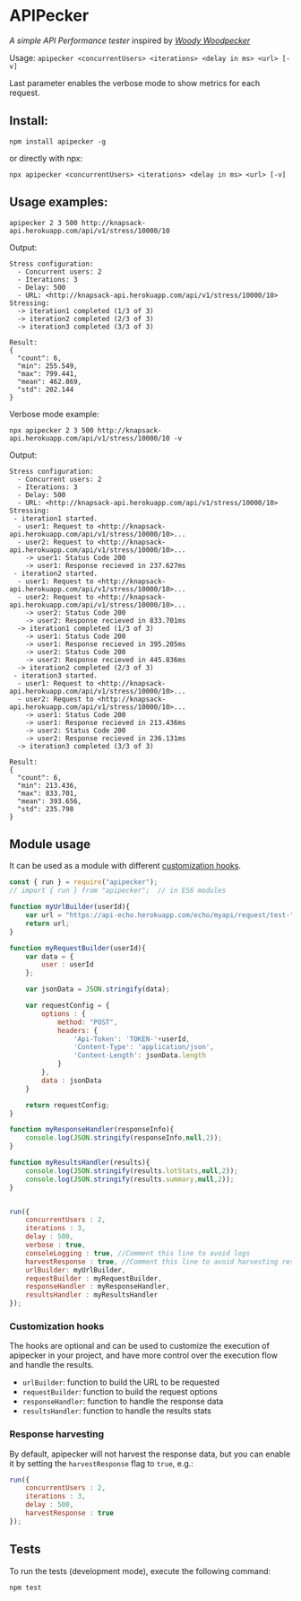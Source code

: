 # APIPecker
*A simple API Performance tester* inspired by [*Woody Woodpecker*](https://en.wikipedia.org/wiki/Woody_Woodpecker)

Usage: `apipecker <concurrentUsers> <iterations> <delay in ms> <url> [-v]`

Last parameter enables the verbose mode to show metrics for each request.

## Install:
```terminal
npm install apipecker -g
```
or directly with npx:
```terminal
npx apipecker <concurrentUsers> <iterations> <delay in ms> <url> [-v]
```

## Usage examples:
```terminal
apipecker 2 3 500 http://knapsack-api.herokuapp.com/api/v1/stress/10000/10
```
Output: 
```terminal
Stress configuration:
  - Concurrent users: 2
  - Iterations: 3
  - Delay: 500
  - URL: <http://knapsack-api.herokuapp.com/api/v1/stress/10000/10>
Stressing:
  -> iteration1 completed (1/3 of 3)
  -> iteration2 completed (2/3 of 3)
  -> iteration3 completed (3/3 of 3)

Result:
{
  "count": 6,
  "min": 255.549,
  "max": 799.441,
  "mean": 462.869,
  "std": 202.144
}
```

Verbose mode example: 
```terminal
npx apipecker 2 3 500 http://knapsack-api.herokuapp.com/api/v1/stress/10000/10 -v
```
Output: 

```terminal
Stress configuration:
  - Concurrent users: 2
  - Iterations: 3
  - Delay: 500
  - URL: <http://knapsack-api.herokuapp.com/api/v1/stress/10000/10>
Stressing:
 - iteration1 started.
  - user1: Request to <http://knapsack-api.herokuapp.com/api/v1/stress/10000/10>...
  - user2: Request to <http://knapsack-api.herokuapp.com/api/v1/stress/10000/10>...
    -> user1: Status Code 200
    -> user1: Response recieved in 237.627ms
 - iteration2 started.
  - user1: Request to <http://knapsack-api.herokuapp.com/api/v1/stress/10000/10>...
  - user2: Request to <http://knapsack-api.herokuapp.com/api/v1/stress/10000/10>...
    -> user2: Status Code 200
    -> user2: Response recieved in 833.701ms
  -> iteration1 completed (1/3 of 3)
    -> user1: Status Code 200
    -> user1: Response recieved in 395.205ms
    -> user2: Status Code 200
    -> user2: Response recieved in 445.836ms
  -> iteration2 completed (2/3 of 3)
 - iteration3 started.
  - user1: Request to <http://knapsack-api.herokuapp.com/api/v1/stress/10000/10>...
  - user2: Request to <http://knapsack-api.herokuapp.com/api/v1/stress/10000/10>...
    -> user1: Status Code 200
    -> user1: Response recieved in 213.436ms
    -> user2: Status Code 200
    -> user2: Response recieved in 236.131ms
  -> iteration3 completed (3/3 of 3)

Result:
{
  "count": 6,
  "min": 213.436,
  "max": 833.701,
  "mean": 393.656,
  "std": 235.798
}
```

## Module usage 
It can be used as a module with different [customization hooks](#Customization-hooks).

```js
const { run } = require("apipecker");
// import { run } from "apipecker";  // in ES6 modules

function myUrlBuilder(userId){
    var url = "https://api-echo.herokuapp.com/echo/myapi/request/test-"+userId+"withpartams=true";
    return url;
}

function myRequestBuilder(userId){
    var data = {
        user : userId
    };

    var jsonData = JSON.stringify(data);

    var requestConfig = {
        options : {
            method: "POST",
            headers: {
                'Api-Token': 'TOKEN-'+userId,
                'Content-Type': 'application/json',
                'Content-Length': jsonData.length
            }
        },
        data : jsonData
    }

    return requestConfig;
}

function myResponseHandler(responseInfo){
    console.log(JSON.stringify(responseInfo,null,2));
}

function myResultsHandler(results){
    console.log(JSON.stringify(results.lotStats,null,2));
    console.log(JSON.stringify(results.summary,null,2));
}


run({
    concurrentUsers : 2,
    iterations : 3,
    delay : 500,
    verbose : true,
    consoleLogging : true, //Comment this line to avoid logs
    harvestResponse : true, //Comment this line to avoid harvesting response data
    urlBuilder: myUrlBuilder,
    requestBuilder : myRequestBuilder,
    responseHandler : myResponseHandler,
    resultsHandler : myResultsHandler
});
```

### Customization hooks
The hooks are optional and can be used to customize the execution of apipecker in your project,
and have more control over the execution flow and handle the results.

 - `urlBuilder`: function to build the URL to be requested
 - `requestBuilder`: function to build the request options
 - `responseHandler`: function to handle the response data
 - `resultsHandler`: function to handle the results stats
 
### Response harvesting
By default, apipecker will not harvest the response data, but you can enable it by setting the `harvestResponse` flag to `true`, e.g.:
```js
run({
    concurrentUsers : 2,
    iterations : 3,
    delay : 500,
    harvestResponse : true
});
```

## Tests

To run the tests (development mode), execute the following command:
```terminal
npm test
``` 

